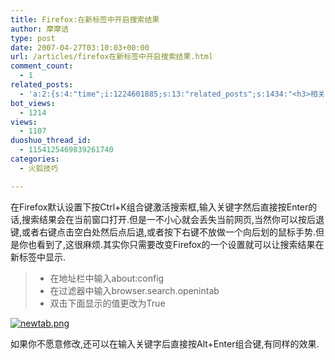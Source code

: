 ```yaml
---
title: Firefox:在新标签中开启搜索结果
author: 摩摩诘
type: post
date: 2007-04-27T03:10:03+00:00
url: /articles/firefox在新标签中开启搜索结果.html
comment_count:
  - 1
related_posts:
  - 'a:2:{s:4:"time";i:1224601885;s:13:"related_posts";s:1434:"<h3>相关日志</h3><ul class="related_post"><li><a href="http://www.digglife.cn/articles/can-not-modify-category-slug.html" title="Wordpress无法编辑分类缩略名(Slug)的解决">Wordpress无法编辑分类缩略名(Slug)的解决</a></li><li><a href="http://www.digglife.cn/articles/clean-up-desktop-improve-productivity-2.html" title="彻底清空桌面,让启动程序更加高效Part.2">彻底清空桌面,让启动程序更加高效Part.2</a></li><li><a href="http://www.digglife.cn/articles/clean-up-desktop-improve-productivity-1.html" title="彻底清空桌面,让启动程序更加高效Part.1">彻底清空桌面,让启动程序更加高效Part.1</a></li><li><a href="http://www.digglife.cn/articles/google-apps-firefox-sidebar.html" title="集装:在Firefox侧边栏载入Google应用">集装:在Firefox侧边栏载入Google应用</a></li><li><a href="http://www.digglife.cn/articles/how-to-install-kde40-in-ubuntu.html" title="如何在Ubuntu 7.10下安装KDE 4.0">如何在Ubuntu 7.10下安装KDE 4.0</a></li><li><a href="http://www.digglife.cn/articles/top10-greasemonky-scripts-for-gmail20.html" title="10个增强Gmail新版体验的Greasemonkey代码">10个增强Gmail新版体验的Greasemonkey代码</a></li><li><a href="http://www.digglife.cn/articles/windows-live-writer-tricks-and-tips-2.html" title="我的Windows Live Writer使用心得 Part.2">我的Windows Live Writer使用心得 Part.2</a></li></ul>";}'
bot_views:
  - 1214
views:
  - 1107
duoshuo_thread_id:
  - 1154125469839261740
categories:
  - 火狐技巧

---
```

在Firefox默认设置下按Ctrl+K组合键激活搜索框,输入关键字然后直接按Enter的话,搜索结果会在当前窗口打开.但是一不小心就会丢失当前网页,当然你可以按后退键,或者右键点击空白处然后点后退,或者按下右键不放做一个向后划的鼠标手势.但是你也看到了,这很麻烦.其实你只需要改变Firefox的一个设置就可以让搜索结果在新标签中显示.

>   * 在地址栏中输入about:config
>   * 在过滤器中输入browser.search.openintab
>   * 双击下面显示的值更改为True

[![newtab.png][1]][2] [][3]

如果你不愿意修改,还可以在输入关键字后直接按Alt+Enter组合键,有同样的效果.

 [1]: https://www.digglife.net/wp-content/uploads/3/379/2007/04/newtab.png
 [2]: https://www.digglife.net/wp-content/uploads/3/379/2007/04/newtab.png "newtab.png"
 [3]: https://www.digglife.net/wp-content/uploads/3/379/2007/04/newsearchtab.png "newsearchtab.png"
